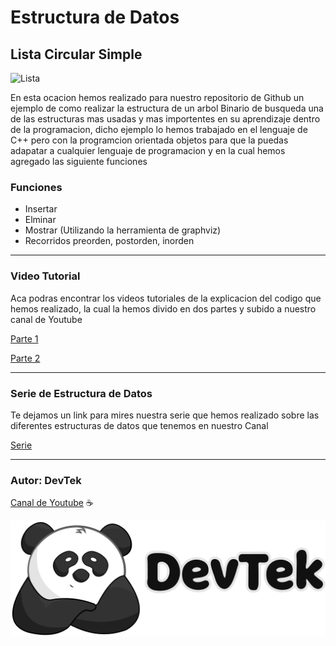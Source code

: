 # Estructura de Datos

## Lista Circular Simple

![Lista](src/lista.PNG)

En esta ocacion hemos realizado para nuestro repositorio de Github un ejemplo de como realizar la estructura de un arbol Binario de busqueda una de las estructuras mas usadas y mas importentes en su aprendizaje dentro de la programacion, dicho ejemplo lo hemos trabajado en el lenguaje de C++ pero con la programcion orientada objetos para que la puedas adapatar a cualquier lenguaje de programacion y en la cual hemos agregado las siguiente funciones

### Funciones

* Insertar 
* Elminar 
* Mostrar (Utilizando la herramienta de graphviz)
* Recorridos preorden, postorden, inorden

---
### Video Tutorial 

Aca podras encontrar los videos tutoriales de la explicacion del codigo que hemos realizado, la cual la hemos divido en dos partes y subido a nuestro canal de Youtube

[Parte 1](https://youtu.be/xLze0-L_avo)

[Parte 2]( )

---
### Serie de Estructura de Datos

Te dejamos un link para mires nuestra serie que hemos realizado sobre las diferentes estructuras de datos que tenemos en nuestro Canal 

[Serie](https://www.youtube.com/playlist?list=PLsNXwVWhLj8S5Vz--hFcWKL9fwMNB3M5b)

---

### Autor: DevTek

[Canal de Youtube](https://www.youtube.com/channel/UClawZxxlqfXzPetVvUnMb4g) :coffee:

![DevTek](src/DevTek.png)
